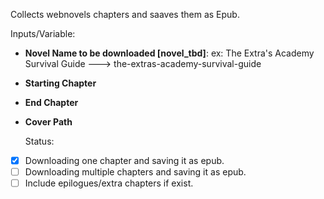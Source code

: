 Collects webnovels chapters and saaves them as Epub.

Inputs/Variable:
- **Novel Name to be downloaded [novel_tbd]**: ex: The Extra's Academy Survival Guide ---> the-extras-academy-survival-guide
- **Starting Chapter**
- **End Chapter**
- **Cover Path**

  Status:
- [x] Downloading one chapter and saving it as epub.
- [ ] Downloading multiple chapters and saving it as epub.
- [ ] Include epilogues/extra chapters if exist.

